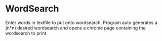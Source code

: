 # WordSearch
Enter words in textfile to put onto wordsearch. Program auto generates a (n*n) desired wordsearch and opens a chrome page containing the wordsearch to print. 
